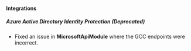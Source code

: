
#### Integrations

##### Azure Active Directory Identity Protection  (Deprecated)

- Fixed an issue in **MicrosoftApiModule** where the GCC endpoints were incorrect.